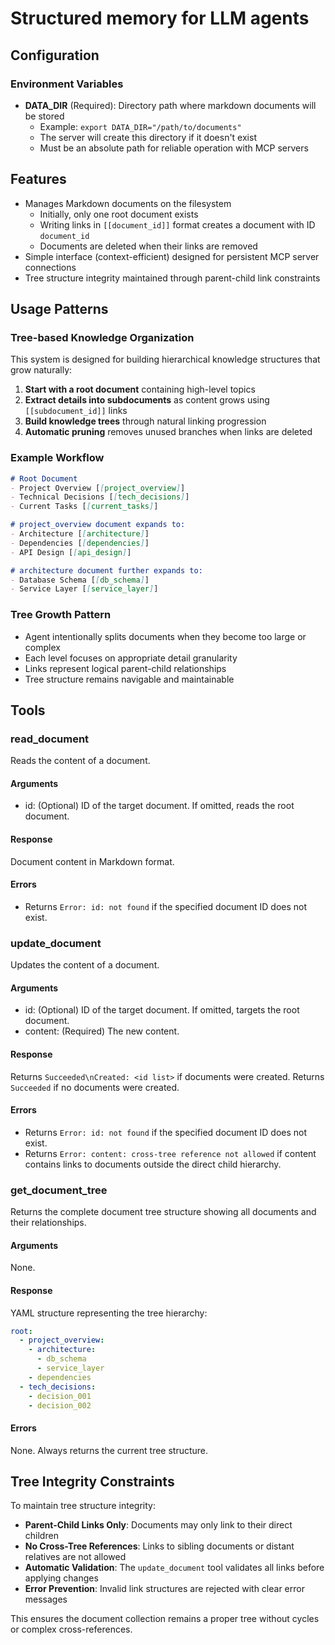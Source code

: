 # Structured memory for LLM agents

## Configuration

### Environment Variables

- **DATA_DIR** (Required): Directory path where markdown documents will be stored
  - Example: `export DATA_DIR="/path/to/documents"`
  - The server will create this directory if it doesn't exist
  - Must be an absolute path for reliable operation with MCP servers

## Features

- Manages Markdown documents on the filesystem
  - Initially, only one root document exists
  - Writing links in `[[document_id]]` format creates a document with ID `document_id`
  - Documents are deleted when their links are removed
- Simple interface (context-efficient) designed for persistent MCP server connections
- Tree structure integrity maintained through parent-child link constraints

## Usage Patterns

### Tree-based Knowledge Organization

This system is designed for building hierarchical knowledge structures that grow naturally:

1. **Start with a root document** containing high-level topics
2. **Extract details into subdocuments** as content grows using `[[subdocument_id]]` links
3. **Build knowledge trees** through natural linking progression
4. **Automatic pruning** removes unused branches when links are deleted

### Example Workflow

```markdown
# Root Document
- Project Overview [[project_overview]]
- Technical Decisions [[tech_decisions]]
- Current Tasks [[current_tasks]]

# project_overview document expands to:
- Architecture [[architecture]]
- Dependencies [[dependencies]]
- API Design [[api_design]]

# architecture document further expands to:
- Database Schema [[db_schema]]
- Service Layer [[service_layer]]
```

### Tree Growth Pattern

- Agent intentionally splits documents when they become too large or complex
- Each level focuses on appropriate detail granularity
- Links represent logical parent-child relationships
- Tree structure remains navigable and maintainable

## Tools

### read_document

Reads the content of a document.

#### Arguments

- id: (Optional) ID of the target document. If omitted, reads the root document.

#### Response

Document content in Markdown format.

#### Errors

- Returns `Error: id: not found` if the specified document ID does not exist.

### update_document

Updates the content of a document.

#### Arguments

- id: (Optional) ID of the target document. If omitted, targets the root document.
- content: (Required) The new content.

#### Response

Returns `Succeeded\nCreated: <id list>` if documents were created.
Returns `Succeeded` if no documents were created.

#### Errors

- Returns `Error: id: not found` if the specified document ID does not exist.
- Returns `Error: content: cross-tree reference not allowed` if content contains links to documents outside the direct child hierarchy.

### get_document_tree

Returns the complete document tree structure showing all documents and their relationships.

#### Arguments

None.

#### Response

YAML structure representing the tree hierarchy:

```yaml
root:
  - project_overview:
    - architecture:
      - db_schema
      - service_layer
    - dependencies
  - tech_decisions:
    - decision_001
    - decision_002
```

#### Errors

None. Always returns the current tree structure.

## Tree Integrity Constraints

To maintain tree structure integrity:

- **Parent-Child Links Only**: Documents may only link to their direct children
- **No Cross-Tree References**: Links to sibling documents or distant relatives are not allowed
- **Automatic Validation**: The `update_document` tool validates all links before applying changes
- **Error Prevention**: Invalid link structures are rejected with clear error messages

This ensures the document collection remains a proper tree without cycles or complex cross-references.

